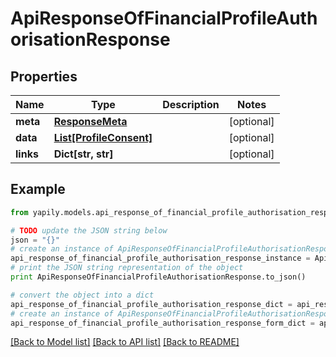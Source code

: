 # ApiResponseOfFinancialProfileAuthorisationResponse


## Properties

Name | Type | Description | Notes
------------ | ------------- | ------------- | -------------
**meta** | [**ResponseMeta**](ResponseMeta.md) |  | [optional] 
**data** | [**List[ProfileConsent]**](ProfileConsent.md) |  | [optional] 
**links** | **Dict[str, str]** |  | [optional] 

## Example

```python
from yapily.models.api_response_of_financial_profile_authorisation_response import ApiResponseOfFinancialProfileAuthorisationResponse

# TODO update the JSON string below
json = "{}"
# create an instance of ApiResponseOfFinancialProfileAuthorisationResponse from a JSON string
api_response_of_financial_profile_authorisation_response_instance = ApiResponseOfFinancialProfileAuthorisationResponse.from_json(json)
# print the JSON string representation of the object
print ApiResponseOfFinancialProfileAuthorisationResponse.to_json()

# convert the object into a dict
api_response_of_financial_profile_authorisation_response_dict = api_response_of_financial_profile_authorisation_response_instance.to_dict()
# create an instance of ApiResponseOfFinancialProfileAuthorisationResponse from a dict
api_response_of_financial_profile_authorisation_response_form_dict = api_response_of_financial_profile_authorisation_response.from_dict(api_response_of_financial_profile_authorisation_response_dict)
```
[[Back to Model list]](../README.md#documentation-for-models) [[Back to API list]](../README.md#documentation-for-api-endpoints) [[Back to README]](../README.md)


